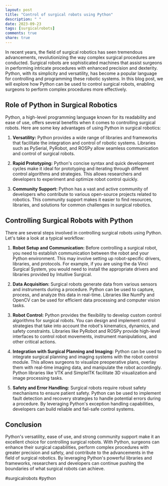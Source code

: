 ```yaml
---
layout: post
title: "Control of surgical robots using Python"
description: " "
date: 2023-09-23
tags: [surgicalrobots]
comments: true
share: true
---
```


In recent years, the field of surgical robotics has seen tremendous advancements, revolutionizing the way complex surgical procedures are conducted. Surgical robots are sophisticated machines that assist surgeons in performing intricate procedures with enhanced precision and dexterity. Python, with its simplicity and versatility, has become a popular language for controlling and programming these robotic systems. In this blog post, we will explore how Python can be used to control surgical robots, enabling surgeons to perform complex procedures more effectively.

## Role of Python in Surgical Robotics

Python, a high-level programming language known for its readability and ease of use, offers several benefits when it comes to controlling surgical robots. Here are some key advantages of using Python in surgical robotics:

1. **Versatility:** Python provides a wide range of libraries and frameworks that facilitate the integration and control of robotic systems. Libraries such as PySerial, PyRobot, and ROSPy allow seamless communication and control of surgical robots.

2. **Rapid Prototyping:** Python's concise syntax and quick development cycles make it ideal for prototyping and iterating through different control algorithms and strategies. This allows researchers and developers to experiment and optimize robot control quickly.

3. **Community Support:** Python has a vast and active community of developers who contribute to various open-source projects related to robotics. This community support makes it easier to find resources, libraries, and solutions for common challenges in surgical robotics.

## Controlling Surgical Robots with Python

There are several steps involved in controlling surgical robots using Python. Let's take a look at a typical workflow:

1. **Robot Setup and Communication:** Before controlling a surgical robot, you need to establish communication between the robot and your Python environment. This may involve setting up robot-specific drivers, libraries, and protocols. For example, if you are using the da Vinci Surgical System, you would need to install the appropriate drivers and libraries provided by Intuitive Surgical.

2. **Data Acquisition:** Surgical robots generate data from various sensors and instruments during a procedure. Python can be used to capture, process, and analyze this data in real-time. Libraries like NumPy and OpenCV can be used for efficient data processing and computer vision tasks.

3. **Robot Control:** Python provides the flexibility to develop custom control algorithms for surgical robots. You can design and implement control strategies that take into account the robot's kinematics, dynamics, and safety constraints. Libraries like PyRobot and ROSPy provide high-level interfaces to control robot movements, instrument manipulations, and other critical actions.

4. **Integration with Surgical Planning and Imaging:** Python can be used to integrate surgical planning and imaging systems with the robot control module. This allows surgeons to visualize preoperative plans, overlay them with real-time imaging data, and manipulate the robot accordingly. Python libraries like VTK and SimpleITK facilitate 3D visualization and image processing tasks.

5. **Safety and Error Handling:** Surgical robots require robust safety mechanisms to ensure patient safety. Python can be used to implement fault detection and recovery strategies to handle potential errors during a procedure. By leveraging Python's exception handling capabilities, developers can build reliable and fail-safe control systems.

## Conclusion

Python's versatility, ease of use, and strong community support make it an excellent choice for controlling surgical robots. With Python, surgeons can enhance their surgical capabilities, perform complex procedures with greater precision and safety, and contribute to the advancements in the field of surgical robotics. By leveraging Python's powerful libraries and frameworks, researchers and developers can continue pushing the boundaries of what surgical robots can achieve.

#surgicalrobots #python